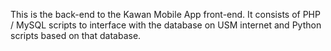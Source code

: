 This is the back-end to the Kawan Mobile App front-end. It consists of PHP / MySQL scripts to interface with the database on USM internet and Python scripts based on that database.
